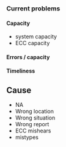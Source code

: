 ### Current problems

#### Capacity
* system capacity
* ECC capacity
#### Errors / capacity
#### Timeliness

## Cause
* NA
* Wrong location
* Wrong situation
* Wrong report
* ECC mishears
* mistypes
